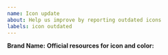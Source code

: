 ```yaml
---
name: Icon update
about: Help us improve by reporting outdated icons
labels: icon outdated
---
```


<!-- Before opening a new issue search for duplicate or closed issues -->


<!-- When reporting an update to an icon we need information such as: -->
**Brand Name:**
**Official resources for icon and color:**
  <!-- for example media kits, brand guidelines, SVG files, ...) -->
